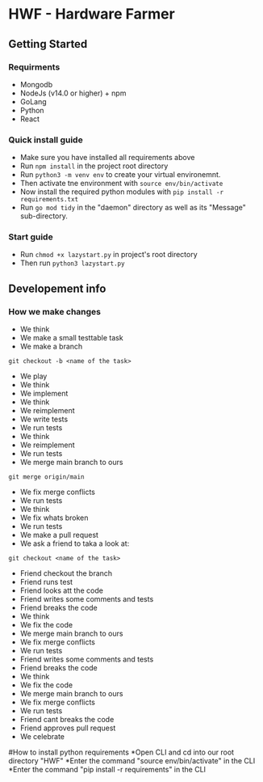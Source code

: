 # HWF - Hardware Farmer

## Getting Started

### Requirments

  * Mongodb
  * NodeJs (v14.0 or higher) + npm
  * GoLang
  * Python
  * React
  
### Quick install guide

  * Make sure you have installed all requirements above
  * Run `npm install` in the project root directory
  * Run `python3 -m venv env` to create your virtual environemnt. 
  * Then activate tne environment with `source env/bin/activate`
  * Now install the required python modules with `pip install -r requirements.txt`
  * Run `go mod tidy` in the "daemon" directory as well as its "Message" sub-directory.
  
### Start guide

  * Run `chmod +x lazystart.py` in project's root directory
  * Then run `python3 lazystart.py`
  

## Developement info
### How we make changes 

* We think
* We make a small testtable task   
* We make a branch 

```
git checkout -b <name of the task>
```

* We play 
* We think
* We implement 
* We think
* We reimplement
* We write tests
* We run tests 
* We think
* We reimplement
* We run tests 
* We merge main branch to ours 

```
git merge origin/main
```

* We fix merge conflicts 
* We run tests 
* We think
* We fix whats broken 
* We run tests 
* We make a pull request 
* We ask a friend to taka a look at:

```
git checkout <name of the task>
``` 
* Friend checkout the branch
* Friend runs test
* Friend looks att the code 
* Friend writes some comments and tests 
* Friend breaks the code
* We think 
* We fix the code
* We merge main branch to ours 
* We fix merge conflicts 
* We run tests
* Friend writes some comments and tests
* Friend breaks the code 
* We think
* We fix the code
* We merge main branch to ours 
* We fix merge conflicts 
* We run tests
* Friend cant breaks the code 
* Friend approves pull request  
* We celebrate 



#How to install python requirements
*Open CLI and cd into our root directory "HWF"
*Enter the command "source env/bin/activate" in the CLI
*Enter the command "pip install -r requirements" in the CLI
